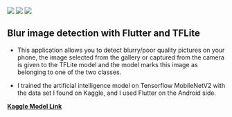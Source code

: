 ![](https://img.shields.io/badge/Android-3DDC84?style=for-the-badge&logo=android&logoColor=white) ![](https://img.shields.io/badge/Flutter-02569B?style=for-the-badge&logo=flutter&logoColor=white) ![](https://img.shields.io/badge/TensorFlow-FF6F00?style=for-the-badge&logo=tensorflow&logoColor=white)

## Blur image detection with Flutter and TFLite

* This application allows you to detect blurry/poor quality pictures on your phone, the image selected from the gallery or captured from the camera is given to the TFLite model and the model marks this image as belonging to one of the two classes.

* I trained the artificial intelligence model on Tensorflow MobileNetV2 with the data set I found on Kaggle, and I used Flutter on the Android side.

[**Kaggle Model Link**](https://www.kaggle.com/code/ahmetfurkandemr/blur-detection-with-tflite)

[](https://user-images.githubusercontent.com/54184905/164628096-37ab3d2a-62b6-40c0-80b9-56ab329dec8d.mp4)

